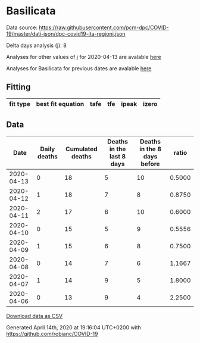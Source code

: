 # Basilicata

Data source: https://raw.githubusercontent.com/pcm-dpc/COVID-19/master/dati-json/dpc-covid19-ita-regioni.json

Delta days analysis (j): 8

Analyses for other values of j for 2020-04-13 are avalable [here](../2020-04-13/README.md)

Analyses for Basilicata for previous dates are avalable [here](../README.md)

## Fitting 
|fit type|best fit equation|tafe|tfe|ipeak|izero|
|-------|-----|--------|------|---|---|

## Data
|Date|Daily deaths|Cumulated deaths|Deaths in the last 8 days|Deaths in the 8 days before|ratio|
|----|----------|-----------|-------|--------------------|-----|
|2020-04-13|0|18|5|10|0.5000|
|2020-04-12|1|18|7|8|0.8750|
|2020-04-11|2|17|6|10|0.6000|
|2020-04-10|0|15|5|9|0.5556|
|2020-04-09|1|15|6|8|0.7500|
|2020-04-08|0|14|7|6|1.1667|
|2020-04-07|1|14|9|5|1.8000|
|2020-04-06|0|13|9|4|2.2500|

[Download data as CSV](COVID-19_basilicata_j8_2020-04-13.csv)

Generated April 14th, 2020 at 19:16:04 UTC+0200 with https://github.com/robianc/COVID-19
